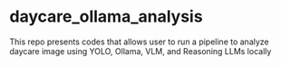 # daycare_ollama_analysis
This repo presents codes that allows user to run a pipeline to analyze daycare image using YOLO, Ollama, VLM, and Reasoning LLMs locally
